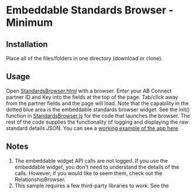 # Embeddable Standards Browser - Minimum
## Installation
Place all of the files/folders in one directory (download or clone).

## Usage
Open [StandardsBrowser.html](./StandardsBrowser.html) with a browser.  Enter your AB Connect partner ID and Key into the fields at the top of the page.  Tab/click away from the
partner fields and the page will load.  Note that the capability in the dotted blue area is the embeddable standards browser widget.  See the init() function in [StandardsBrowser.js](./StandardsBrowser.js)
for the code that launches the browser.  The rest of the code supplies the functionality of logging and displaying the raw standard details JSON. You can see a
[working example of the app here](https://widgets.academicbenchmarks.com/ABConnect/v4/standards-browser-min/StandardsBrowser.html).

## Notes
1. The embeddable widget API calls are not logged.  If you use the embeddable widget, you don't need to understand the details of the calls.  However, if you would like to seem them, check out
the RelationshipBrowser.
2. This sample requires a few third-party libraries to work.  See the <script> statements at the top of the HTML file for details on the location of the project and licensing.

## Known Issues
1. Internet Explorer users will need to enable "cross domain" scripting.  To do this, go to Internet Options, Security, Custom Level, scroll down to "Miscellaneous" and set
"Access data sources across domains" to *Enable*.  Alternatively another browser.
